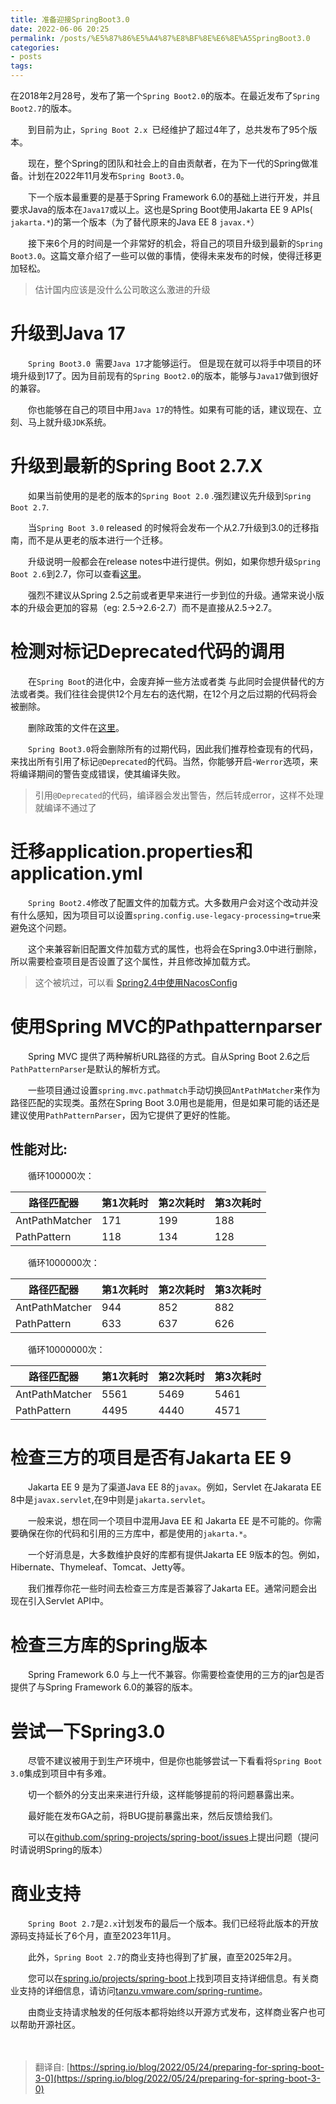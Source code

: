 ```yaml
---
title: 准备迎接SpringBoot3.0
date: 2022-06-06 20:25
permalink: /posts/%E5%87%86%E5%A4%87%E8%BF%8E%E6%8E%A5SpringBoot3.0
categories:
- posts
tags: 
---
```

在2018年2月28号，发布了第一个`Spring Boot2.0`的版本。在最近发布了`Spring Boot2.7`的版本。

　　到目前为止，`Spring Boot 2.x `已经维护了超过4年了，总共发布了95个版本。

　　现在，整个Spring的团队和社会上的自由贡献者，在为下一代的Spring做准备。计划在2022年11月发布`Spring Boot3.0`。

　　下一个版本最重要的是基于Spring Framework 6.0的基础上进行开发，并且要求Java的版本在`Java17`或以上。这也是Spring Boot使用Jakarta EE 9 APIs( `jakarta.*`)的第一个版本（为了替代原来的Java EE 8 `javax.*`）

　　接下来6个月的时间是一个非常好的机会，将自己的项目升级到最新的`Spring Boot3.0`。这篇文章介绍了一些可以做的事情，使得未来发布的时候，使得迁移更加轻松。

> 估计国内应该是没什么公司敢这么激进的升级
>

# 升级到Java 17

　　`Spring Boot3.0 `需要`Java 17`才能够运行。 但是现在就可以将手中项目的环境升级到17了。因为目前现有的`Spring Boot2.0`的版本，能够与`Java17`做到很好的兼容。

　　你也能够在自己的项目中用`Java 17`的特性。如果有可能的话，建议现在、立刻、马上就升级`JDK`系统。

# 升级到最新的Spring Boot 2.7.X

　　如果当前使用的是老的版本的`Spring Boot 2.0` .强烈建议先升级到`Spring Boot 2.7`.

　　当`Spring Boot 3.0` released 的时候将会发布一个从2.7升级到3.0的迁移指南，而不是从更老的版本进行一个迁移。

　　升级说明一般都会在release notes中进行提供。例如，如果你想升级`Spring Boot 2.6`到2.7，你可以查看[这里](https://github.com/spring-projects/spring-boot/wiki/Spring-Boot-2.7-Release-Notes#upgrading-from-spring-boot-26)。

　　强烈不建议从Spring 2.5之前或者更早来进行一步到位的升级。通常来说小版本的升级会更加的容易（eg: 2.5->2.6-2.7）而不是直接从2.5->2.7。

# 检测对标记Deprecated代码的调用

　　在`Spring Boot`的进化中，会废弃掉一些方法或者类 与此同时会提供替代的方法或者类。我们往往会提供12个月左右的迭代期，在12个月之后过期的代码将会被删除。

　　删除政策的文件在[这里](https://github.com/spring-projects/spring-boot/wiki/Deprecations)。

　　`Spring Boot3.0`将会删除所有的过期代码，因此我们推荐检查现有的代码，来找出所有引用了标记`@Deprecated`的代码。当然，你能够开启-`Werror`选项，来将编译期间的警告变成错误，使其编译失败。

> 引用`@Deprecated`的代码，编译器会发出警告，然后转成error，这样不处理就编译不通过了
>

# 迁移application.properties和application.yml

　　`Spring Boot2.4`修改了配置文件的加载方式。大多数用户会对这个改动并没有什么感知，因为项目可以设置`spring.config.use-legacy-processing=true`来避免这个问题。

　　这个来兼容新旧配置文件加载方式的属性，也将会在Spring3.0中进行删除，所以需要检查项目是否设置了这个属性，并且修改掉加载方式。

> 这个被坑过，可以看 [Spring2.4中使用NacosConfig](../在Spring2.4中使用NacosConfig)
>

# 使用Spring MVC的Pathpatternparser

　　Spring MVC 提供了两种解析URL路径的方式。自从Spring Boot 2.6之后`PathPatternParser`是默认的解析方式。

　　一些项目通过设置`spring.mvc.pathmatch`手动切换回`AntPathMatcher`来作为路径匹配的实现类。虽然在Spring Boot 3.0用也是能用，但是如果可能的话还是建议使用`PathPatternParser`，因为它提供了更好的性能。

## 性能对比: 

　　循环100000次：

|路径匹配器|第1次耗时|第2次耗时|第3次耗时|
| ----------------| -----------| -----------| -----------|
|AntPathMatcher|171|199|188|
|PathPattern|118|134|128|

　　循环1000000次：

|路径匹配器|第1次耗时|第2次耗时|第3次耗时|
| ----------------| -----------| -----------| -----------|
|AntPathMatcher|944|852|882|
|PathPattern|633|637|626|

　　循环10000000次：

|路径匹配器|第1次耗时|第2次耗时|第3次耗时|
| ----------------| -----------| -----------| -----------|
|AntPathMatcher|5561|5469|5461|
|PathPattern|4495|4440|4571|

# 检查三方的项目是否有Jakarta EE 9

　　Jakarta EE 9 是为了渠道Java EE 8的`javax`。例如，Servlet 在Jakarata EE 8中是`javax.servlet`,在9中则是`jakarta.servlet`。

　　一般来说，想在同一个项目中混用Java EE 和 Jakarta EE 是不可能的。你需要确保在你的代码和引用的三方库中，都是使用的`jakarta.*`。

　　一个好消息是，大多数维护良好的库都有提供Jakarta EE 9版本的包。例如，Hibernate、Thymeleaf、Tomcat、Jetty等。

　　我们推荐你花一些时间去检查三方库是否兼容了Jakarta EE。通常问题会出现在引入Servlet API中。

# 检查三方库的Spring版本

　　Spring Framework 6.0 与上一代不兼容。你需要检查使用的三方的jar包是否提供了与Spring Framework 6.0的兼容的版本。

# 尝试一下Spring3.0

　　尽管不建议被用于到生产环境中，但是你也能够尝试一下看看将`Spring Boot 3.0`集成到项目中有多难。

　　切一个额外的分支出来来进行升级，这样能够提前的将问题暴露出来。

　　最好能在发布GA之前，将BUG提前暴露出来，然后反馈给我们。

　　可以在[github.com/spring-projects/spring-boot/issues](https://github.com/spring-projects/spring-boot/issues)上提出问题（提问时请说明Spring的版本）

# 商业支持

　　`Spring Boot 2.7`是`2.x`计划发布的最后一个版本。我们已经将此版本的开放源码支持延长了6个月，直至2023年11月。

　　此外，`Spring Boot 2.7`的商业支持也得到了扩展，直至2025年2月。

　　您可以在[spring.io/projects/spring-boot](spring.io/projects/spring-boot)上找到项目支持详细信息。有关商业支持的详细信息，请访问[tanzu.vmware.com/spring-runtime](tanzu.vmware.com/spring-runtime)。

　　由商业支持请求触发的任何版本都将始终以开源方式发布，这样商业客户也可以帮助开源社区。

　　

> 翻译自: [https://spring.io/blog/2022/05/24/preparing-for-spring-boot-3-0](https://spring.io/blog/2022/05/24/preparing-for-spring-boot-3-0)
>
